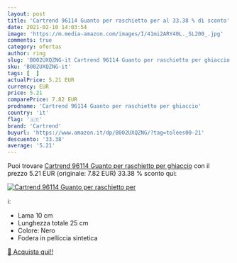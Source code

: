 ```yaml
---
layout: post
title: 'Cartrend 96114 Guanto per raschietto per al 33.38 % di sconto'
date: 2021-02-10 14:03:54
image: 'https://m.media-amazon.com/images/I/41mi2ARY40L._SL200_.jpg'
comments: true
category: ofertas
author: ring
slug: 'B002UXQZNG-it Cartrend 96114 Guanto per raschietto per ghiaccio'
sku: 'B002UXQZNG-it'
tags: [  ]
actualPrice: 5.21 EUR
currency: EUR
price: 5.21
comparePrice: 7.82 EUR
prodname: 'Cartrend 96114 Guanto per raschietto per ghiaccio'
country: 'it'
flag: '🇮🇹'
brand: 'Cartrend'
buyurl: 'https://www.amazon.it/dp/B002UXQZNG/?tag=tolees00-21'
descuento: '33.38'
average: '5.21'
---
```


Puoi trovare [Cartrend 96114 Guanto per raschietto per ghiaccio](https://www.amazon.it/dp/B002UXQZNG/?tag=tolees00-21) con il prezzo 5.21 EUR (originale: 7.82 EUR) 33.38 % sconto qui:

[![Cartrend 96114 Guanto per raschietto per](https://m.media-amazon.com/images/I/41mi2ARY40L._SL200_.jpg)](https://www.amazon.it/dp/B002UXQZNG/?tag=tolees00-21)

ℹ️:

- Lama 10 cm
- Lunghezza totale 25 cm
- Colore: Nero
- Fodera in pelliccia sintetica

[🛒 Acquista qui!!](https://www.amazon.it/dp/B002UXQZNG/?tag=tolees00-21)
